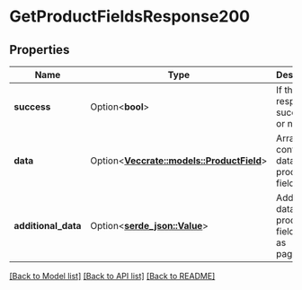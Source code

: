 # GetProductFieldsResponse200

## Properties

Name | Type | Description | Notes
------------ | ------------- | ------------- | -------------
**success** | Option<**bool**> | If the response is successful or not | [optional]
**data** | Option<[**Vec<crate::models::ProductField>**](productField.md)> | Array containing data for all product fields | [optional]
**additional_data** | Option<[**serde_json::Value**](.md)> | Additional data for the product field, such as pagination | [optional]

[[Back to Model list]](../README.md#documentation-for-models) [[Back to API list]](../README.md#documentation-for-api-endpoints) [[Back to README]](../README.md)


